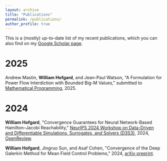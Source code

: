```yaml
---
layout: archive
title: "Publications"
permalink: /publications/
author_profile: true
---
```


This is a (mostly) up-to-date list of my recent publications, which you can also find on my [Google Scholar page](https://scholar.google.com/citations?user=VJcUlLQAAAAJ&hl=en).

# 2025

Andrew Mastin, **William Hofgard**, and Jean-Paul Watson, "A Formulation for Power Flow Interdiction with Bounded Big-M Values," submitted to <ins>Mathematical Programming</ins>, 2025.

# 2024
**William Hofgard**, "Convergence Guarantees for Neural Network-Based Hamilton–Jacobi Reachability," <ins>NeurIPS 2024 Workshop on Data-Driven and Differentiable Simulations, Surrogates, and Solvers (D3S3)</ins>, 2024, [OpenReview](https://openreview.net/forum?id=SH1isYejz9).

**William Hofgard**, Jingruo Sun, and Asaf Cohen, "Convergence of the Deep Galerkin Method for Mean Field Control Problems," 2024, [arXiv preprint](https://arxiv.org/abs/2405.13346).
